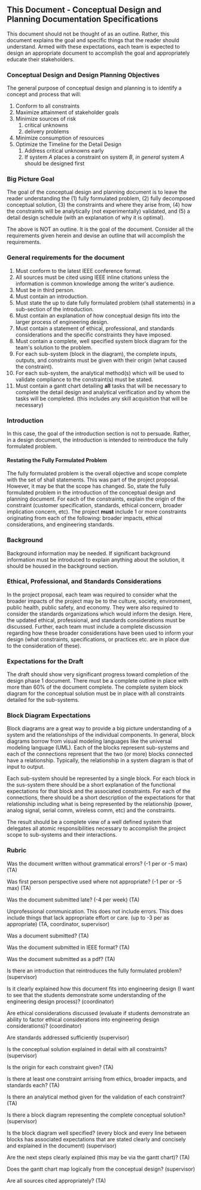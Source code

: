 ## This Document - Conceptual Design and Planning Documentation Specifications

This document should not be thought of as an outline. Rather, this document explains the goal and specific things that the reader should understand. Armed with these expectations, each team is expected to design an appropriate document to accomplish the goal and appropriately educate their stakeholders. 


### Conceptual Design and Design Planning Objectives

The general purpose of conceptual design and planning is to identify a concept and process that will:

1. Conform to all constraints
2. Maximize attainment of stakeholder goals
3. Minimize sources of risk
	1. critical unknowns
	2. delivery problems
4. Minimize consumption of resources
5. Optimize the Timeline for the Detail Design
	1. Address critical unknowns early
	2. If system $A$ places a constraint on system $B$, *in general* system $A$ should be designed first


### Big Picture Goal

The goal of the conceptual design and planning document is to leave the reader understanding the (1) fully formulated problem, (2) fully decomposed conceptual solution, (3) the constraints and where they arise from, (4) how the constraints will be analytically (not experimentally) validated, and (5) a detail design schedule (with an explanation of why it is optimal). 

The above is NOT an outline. It is the goal of the document. Consider all the requirements given herein and devise an outline that will accomplish the requirements.

### General requirements for the document

1. Must conform to the latest IEEE conference format.
2. All sources must be cited using IEEE inline citations unless the information is common knowledge among the writer's audience.
3. Must be in third person.
4. Must contain an introduction.
5. Must state the up to date fully formulated problem (shall statements) in a sub-section of the introduction.
6. Must contain an explanation of how conceptual design fits into the larger process of engineering design.
7. Must contain a statement of ethical, professional, and standards considerations and the specific constraints they have imposed.
8. Must contain a complete, well specified system block diagram for the team's solution to the problem.
9. For each sub-system (block in the diagram), the complete inputs, outputs, and constraints must be given with their origin (what caused the constraint).
10. For each sub-system, the analytical method(s) which will be used to validate compliance to the constraint(s) must be stated.
11. Must contain a gantt chart detailing **all** tasks that will be necessary to complete the detail design and analytical verification and by whom the tasks will be completed. (this includes any skill acquisition that will be necessary)


### Introduction

In this case, the goal of the introduction section is not to persuade. Rather, in a design document, the introduction is intended to reintroduce the fully formulated problem. 

#### Restating the Fully Formulated Problem

The fully formulated problem is the overall objective and scope complete with the set of shall statements. This was part of the project proposal. However, it may be that the scope has changed. So, state the fully formulated problem in the introduction of the conceptual design and planning document. For each of the constraints, explain the origin of the constraint (customer specification, standards, ethical concern, broader implication concern, etc). The project **must** include 1 or more constraints originating from each of the following: broader impacts, ethical considerations, and engineering standards. 


### Background

Background information may be needed. If significant background information must be introduced to explain anything about the solution, it should be housed in the background section. 


### Ethical, Professional, and Standards Considerations

In the project proposal, each team was required to consider what the broader impacts of the project may be to the culture, society, environment, public health, public safety, and economy. They were also required to consider the standards organizations which would inform the design. Here, the updated ethical, professional, and standards considerations must be discussed. Further, each team must include a complete discussion regarding how these broader considerations have been used to inform your design (what constraints, specifications, or practices etc. are in place due to the consideration of these).


### Expectations for the Draft

The draft should show very significant progress toward completion of the design phase 1 document. There must be a complete outline in place with more than 60% of the document complete. The complete system block diagram for the conceptual solution must be in place with all constraints detailed for the sub-systems. 


### Block Diagram Expectations

Block diagrams are a great way to provide a big picture understanding of a system and the relationships of the individual components. In general, block diagrams borrow from visual modeling languages like the universal modeling language (UML). Each of the blocks represent sub-systems and each of the connections represent that the two (or more) blocks connected have a relationship. Typically, the relationship in a system diagram is that of input to output. 

Each sub-system should be represented by a single block. For each block in the sus-system there should be a short explanation of the functional expectations for that block and the associated constraints. For each of the connections, there should be a short description of the expectations for that relationship including what is being represented by the relationship (power, analog signal, serial comm, wireless comm, etc) and the constraints. 

The result should be a complete view of a well defined system that delegates all atomic responsibilities necessary to accomplish the project scope to sub-systems and their interactions.



### Rubric

Was the document written without grammatical errors? (-1 per or -5 max) (TA)

Was first person perspective used where not appropriate? (-1 per or -5 max) (TA) 

Was the document submitted late? (-4 per week) (TA) 

Unprofessional communication. This does not include errors. This does include things that lack appropriate effort or care. (up to -3 per as appropriate) (TA, coordinator, supervisor)

Was a document submitted? (TA)

Was the document submitted in IEEE format? (TA)

Was the document submitted as a pdf? (TA) 

Is there an introduction that reintroduces the fully formulated problem? (supervisor)

Is it clearly explained how this document fits into engineering design (I want to see that the students demonstrate some understanding of the engineering design process)? (coordinator)

Are ethical considerations discussed (evaluate if students demonstrate an ability to factor ethical considerations into engineering design considerations)? (coordinator)

Are standards addressed sufficiently (supervisor)

Is the conceptual solution explained in detail with all constraints? (supervisor)

Is the origin for each constraint given? (TA)

Is there at least one constraint arrising from ethics, broader impacts, and standards each? (TA)

Is there an analytical method given for the validation of each constraint? (TA)

Is there a block diagram representing the complete conceptual solution? (supervisor)

Is the block diagram well specified? (every block and every line between blocks has associated expectations that are stated clearly and concisely and explained in the document) (supervisor)

Are the next steps clearly explained (this may be via the gantt chart)? (TA)

Does the gantt chart map logically from the conceptual design? (supervisor)

Are all sources cited appropriately? (TA)
